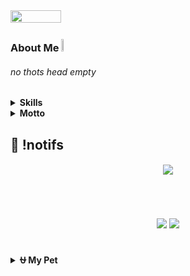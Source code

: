 
<img src="https://github.com/ingineous/ingineous/blob/main/kurumi.gif" height="40%" width="40%"/>

### About Me <img src="https://github.com/ingineous/ingineous/blob/main/pikachu.gif" height="7%" width="7%"/>
<h6>no thots head empty</h6>




<details>
<summary><b>Skills</b></summary>
<div>

[![My Skills](https://skillicons.dev/icons?i=html,css,js,react,nextjs,nodejs,arch,neovim)](https://skillicons.dev)

</div>
   
<summary><b>Learning</b></summary>
<div>
  
[![Learning](https://skillicons.dev/icons?i=rust,dart,flutter,nix)](https://skillicons.dev)
  
</div>
</details>

</details>
<details>
  <summary><b>Motto</b></summary>
<div>

- **"valar morghulis"**
  
</div>
</details>

## 🍿 !notifs 
<h6 align="center">
  <img src="https://count.getloli.com/get/@kiraoke?theme=rule34"  />
</h6>


<h6 align="center">


<div styles="display: flex; flex-direction: column">

<br/>
<br/>


  <a href="https://github.com/kiraoke">
  <img src="https://img.shields.io/badge/github-%2324292e.svg?&style=for-the-badge&logo=github&logoColor=white alt=github style="margin-bottom: 5px;" /></a> 
  <a href="https://x.com/ingineouss">
  <img src="https://img.shields.io/badge/Twitter-%23000000.svg?&style=for-the-badge&logo=x&logoColor=white alt=instagram style="margin-bottom: 5px;" /></a>

  
</div>


</h6>

##


<details>
  <summary><b>⛎ My Pet</b></summary>

<div align="center">
<picture>
  <source media="(prefers-color-scheme: dark)" srcset="https://raw.githubusercontent.com/kiraoke/kiraoke/output/github-contribution-grid-snake-dark.svg">
  <source media="(prefers-color-scheme: light)" srcset="https://raw.githubusercontent.com/kiraoke/kiraoke/output/github-contribution-grid-snake.svg">
  <img alt="github contribution grid snake animation" src="https://raw.githubusercontent.com/kiraoke/kiraoke/output/github-contribution-grid-snake.svg">
</picture>
</div>
</details>
<!--
### 
<div align="center">
</div>
### 💤
<p align="center"> 
<img title="testing" alt="memes" width="70%" height="70%" src="imginsert.png"/> --> 
<!--<img src="https://capsule-render.vercel.app/api?type=waving&height=100&color=gradient&reversal=false&section=footer"/>-->
</p>


